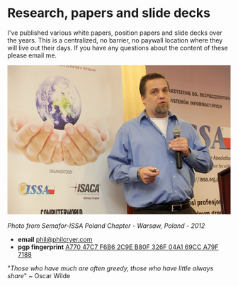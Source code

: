 # Research, papers and slide decks

I've published various white papers, position papers and slide decks over the years. This is a centralized, no barrier, no paywall location where they will live out their days. If you have any questions about the content of these please email me.

![Semafor-ISSA Poland Chapter - Warsaw, Poland - 2012](2012-semaforpoland-philcryer-isyourdatasecureprivacyandtrustinthesocialweb.jpg)

*Photo from Semafor-ISSA Poland Chapter - Warsaw, Poland - 2012*

* **email** <a href="mailto:phil@philcryer.com?subject=philcryer%2Fresearch%20query">phil@philcryer.com</a>
* **pgp fingerprint** <a href="http://philcryer.com/pgp_key.asc">A770 47C7 F6B6 2C9E B80F 326F 04A1 69CC A79F 7188</a>

"*Those who have much are often greedy, those who have little always share*" ~ Oscar Wilde

